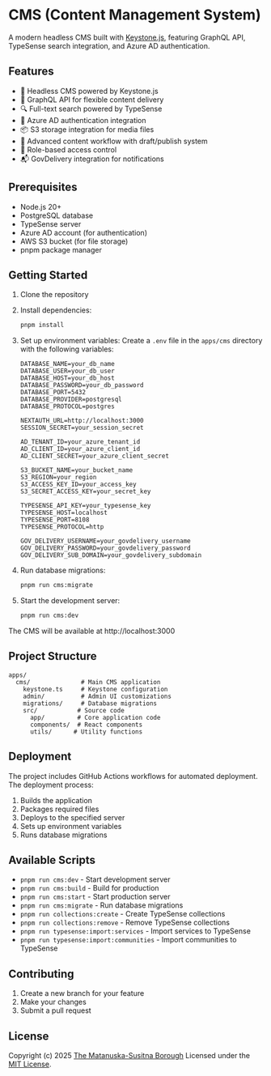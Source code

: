 # CMS (Content Management System)

A modern headless CMS built with [Keystone.js](https://keystonejs.com/), featuring GraphQL API, TypeSense search integration, and Azure AD authentication.

## Features

- 🚀 Headless CMS powered by Keystone.js
- 📱 GraphQL API for flexible content delivery
- 🔍 Full-text search powered by TypeSense
- 🔐 Azure AD authentication integration
- 📦 S3 storage integration for media files
- 🔄 Advanced content workflow with draft/publish system
- 👥 Role-based access control
- 📬 GovDelivery integration for notifications

## Prerequisites

- Node.js 20+
- PostgreSQL database
- TypeSense server
- Azure AD account (for authentication)
- AWS S3 bucket (for file storage)
- pnpm package manager

## Getting Started

1. Clone the repository
2. Install dependencies:

   ```bash
   pnpm install
   ```

3. Set up environment variables:
   Create a `.env` file in the `apps/cms` directory with the following variables:

   ```
   DATABASE_NAME=your_db_name
   DATABASE_USER=your_db_user
   DATABASE_HOST=your_db_host
   DATABASE_PASSWORD=your_db_password
   DATABASE_PORT=5432
   DATABASE_PROVIDER=postgresql
   DATABASE_PROTOCOL=postgres

   NEXTAUTH_URL=http://localhost:3000
   SESSION_SECRET=your_session_secret

   AD_TENANT_ID=your_azure_tenant_id
   AD_CLIENT_ID=your_azure_client_id
   AD_CLIENT_SECRET=your_azure_client_secret

   S3_BUCKET_NAME=your_bucket_name
   S3_REGION=your_region
   S3_ACCESS_KEY_ID=your_access_key
   S3_SECRET_ACCESS_KEY=your_secret_key

   TYPESENSE_API_KEY=your_typesense_key
   TYPESENSE_HOST=localhost
   TYPESENSE_PORT=8108
   TYPESENSE_PROTOCOL=http

   GOV_DELIVERY_USERNAME=your_govdelivery_username
   GOV_DELIVERY_PASSWORD=your_govdelivery_password
   GOV_DELIVERY_SUB_DOMAIN=your_govdelivery_subdomain
   ```

4. Run database migrations:

   ```bash
   pnpm run cms:migrate
   ```

5. Start the development server:
   ```bash
   pnpm run cms:dev
   ```

The CMS will be available at http://localhost:3000

## Project Structure

```
apps/
  cms/              # Main CMS application
    keystone.ts     # Keystone configuration
    admin/          # Admin UI customizations
    migrations/     # Database migrations
    src/           # Source code
      app/         # Core application code
      components/  # React components
      utils/      # Utility functions
```

## Deployment

The project includes GitHub Actions workflows for automated deployment. The deployment process:

1. Builds the application
2. Packages required files
3. Deploys to the specified server
4. Sets up environment variables
5. Runs database migrations

## Available Scripts

- `pnpm run cms:dev` - Start development server
- `pnpm run cms:build` - Build for production
- `pnpm run cms:start` - Start production server
- `pnpm run cms:migrate` - Run database migrations
- `pnpm run collections:create` - Create TypeSense collections
- `pnpm run collections:remove` - Remove TypeSense collections
- `pnpm run typesense:import:services` - Import services to TypeSense
- `pnpm run typesense:import:communities` - Import communities to TypeSense

## Contributing

1. Create a new branch for your feature
2. Make your changes
3. Submit a pull request

## License

Copyright (c) 2025 [The Matanuska-Susitna Borough](https://matsugov.us) Licensed under the [MIT License](/LICENSE.MD).
